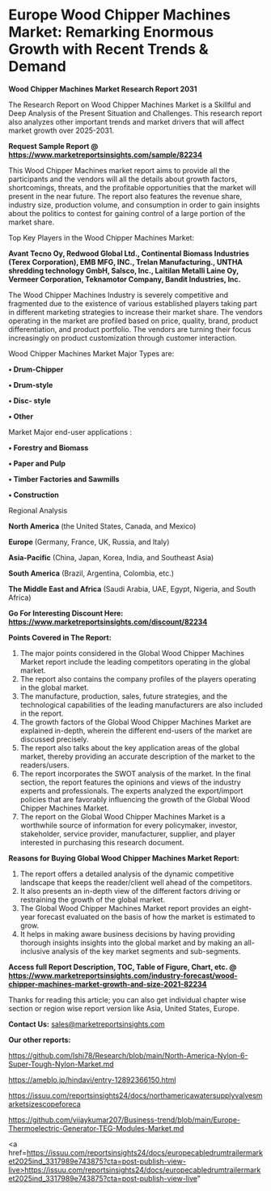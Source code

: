 # Europe Wood Chipper Machines Market: Remarking Enormous Growth with Recent Trends & Demand

<strong>Wood Chipper Machines Market Research Report 2031</strong>

The Research Report on Wood Chipper Machines Market is a Skillful and Deep Analysis of the Present Situation and Challenges. This research report also analyzes other important trends and market drivers that will affect market growth over 2025-2031.

<strong>Request Sample Report @ <a href=https://www.marketreportsinsights.com/sample/82234>https://www.marketreportsinsights.com/sample/82234</a></strong>

This Wood Chipper Machines market report aims to provide all the participants and the vendors will all the details about growth factors, shortcomings, threats, and the profitable opportunities that the market will present in the near future. The report also features the revenue share, industry size, production volume, and consumption in order to gain insights about the politics to contest for gaining control of a large portion of the market share.

Top Key Players in the Wood Chipper Machines Market:

<strong>Avant Tecno Oy, Redwood Global Ltd., Continental Biomass Industries (Terex Corporation), EMB MFG, INC., Trelan Manufacturing., UNTHA shredding technology GmbH, Salsco, Inc., Laitilan Metalli Laine Oy, Vermeer Corporation, Teknamotor Company, Bandit Industries, Inc.</strong>

The Wood Chipper Machines Industry is severely competitive and fragmented due to the existence of various established players taking part in different marketing strategies to increase their market share. The vendors operating in the market are profiled based on price, quality, brand, product differentiation, and product portfolio. The vendors are turning their focus increasingly on product customization through customer interaction.

Wood Chipper Machines Market Major Types are:

<strong>• Drum-Chipper

• Drum-style

• Disc- style

• Other</strong>

Market Major end-user applications :

<strong>• Forestry and Biomass

• Paper and Pulp

• Timber Factories and Sawmills

• Construction</strong>

Regional Analysis

</u><strong><b>North America</b></strong> (the United States, Canada, and Mexico)

<strong><b>Europe </b></strong>(Germany, France, UK, Russia, and Italy)

<strong><b>Asia-Pacific</b></strong> (China, Japan, Korea, India, and Southeast Asia)

<strong><b>South America</b></strong> (Brazil, Argentina, Colombia, etc.)

<strong><b>The Middle East and Africa</b></strong> (Saudi Arabia, UAE, Egypt, Nigeria, and South Africa)

<strong>Go For Interesting Discount Here: <a href=https://www.marketreportsinsights.com/discount/82234>https://www.marketreportsinsights.com/discount/82234</a></strong>

<strong>Points Covered in The Report:</strong>
<ol>
  <li>The major points considered in the Global Wood Chipper Machines Market report include the leading competitors operating in the global market.</li>
  <li>The report also contains the company profiles of the players operating in the global market.</li>
  <li>The manufacture, production, sales, future strategies, and the technological capabilities of the leading manufacturers are also included in the report.</li>
  <li>The growth factors of the Global Wood Chipper Machines Market are explained in-depth, wherein the different end-users of the market are discussed precisely.</li>
  <li>The report also talks about the key application areas of the global market, thereby providing an accurate description of the market to the readers/users.</li>
  <li>The report incorporates the SWOT analysis of the market. In the final section, the report features the opinions and views of the industry experts and professionals. The experts analyzed the export/import policies that are favorably influencing the growth of the Global Wood Chipper Machines Market.</li>
  <li>The report on the Global Wood Chipper Machines Market is a worthwhile source of information for every policymaker, investor, stakeholder, service provider, manufacturer, supplier, and player interested in purchasing this research document.</li>
</ol>
<strong>Reasons for Buying Global Wood Chipper Machines Market Report:</strong>

<ol>
  <li>The report offers a detailed analysis of the dynamic competitive landscape that keeps the reader/client well ahead of the competitors.</li>
  <li>It also presents an in-depth view of the different factors driving or restraining the growth of the global market.</li>
  <li>The Global Wood Chipper Machines Market report provides an eight-year forecast evaluated on the basis of how the market is estimated to grow.</li>
  <li>It helps in making aware business decisions by having providing thorough insights insights into the global market and by making an all-inclusive analysis of the key market segments and sub-segments.</li>
</ol>
<strong>Access full Report Description, TOC, Table of Figure, Chart, etc. @ <a href=https://www.marketreportsinsights.com/industry-forecast/wood-chipper-machines-market-growth-and-size-2021-82234>https://www.marketreportsinsights.com/industry-forecast/wood-chipper-machines-market-growth-and-size-2021-82234</a></strong>


Thanks for reading this article; you can also get individual chapter wise section or region wise report version like Asia, United States, Europe.

<strong>Contact Us:</strong>
sales@marketreportsinsights.com

<strong>Our other reports:</strong>

<a href=https://github.com/Ishi78/Research/blob/main/North-America-Nylon-6-Super-Tough-Nylon-Market.md>https://github.com/Ishi78/Research/blob/main/North-America-Nylon-6-Super-Tough-Nylon-Market.md</a>

<a href=https://ameblo.jp/hindavi/entry-12892366150.html>https://ameblo.jp/hindavi/entry-12892366150.html</a>

<a href=https://issuu.com/reportsinsights24/docs/northamericawatersupplyvalvesmarketsizescopeforeca>https://issuu.com/reportsinsights24/docs/northamericawatersupplyvalvesmarketsizescopeforeca</a>

<a href=https://github.com/vijaykumar207/Business-trend/blob/main/Europe-Thermoelectric-Generator-TEG-Modules-Market.md>https://github.com/vijaykumar207/Business-trend/blob/main/Europe-Thermoelectric-Generator-TEG-Modules-Market.md</a>

<a href=https://issuu.com/reportsinsights24/docs/europecabledrumtrailermarket2025ind_3317989e743875?cta=post-publish-view-live>https://issuu.com/reportsinsights24/docs/europecabledrumtrailermarket2025ind_3317989e743875?cta=post-publish-view-live</a>"
